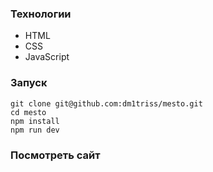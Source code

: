 ### Технологии

* HTML
* CSS
* JavaScript 
### Запуск

```
git clone git@github.com:dm1triss/mesto.git
cd mesto
npm install
npm run dev
```
### Посмотреть сайт
